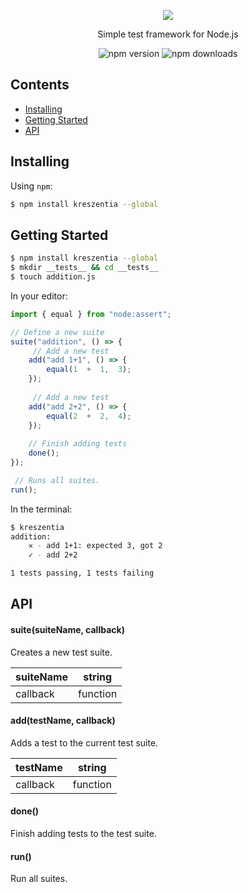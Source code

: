 <p align="center">
        <img src="https://i.imgur.com/j9Vzmmr.png" /></a><br>
</p>

<p align="center">Simple test framework for Node.js</p>

<div align="center">

![npm version](https://img.shields.io/npm/v/kreszentia.svg?style=flat-square)
![npm downloads](https://img.shields.io/npm/dm/kreszentia?style=flat-square)

</div>

## Contents
  - [Installing](#installing)
  - [Getting Started](#getting-started)
  - [API](#api)

## Installing
Using `npm`:
```bash
$ npm install kreszentia --global
```

## Getting Started

```bash
$ npm install kreszentia --global
$ mkdir __tests__ && cd __tests__
$ touch addition.js
```

In your editor:
```js
import { equal } from "node:assert";

// Define a new suite
suite("addition", () => {
	 // Add a new test
	add("add 1+1", () => {
		equal(1  +  1,  3);
	});
	
	 // Add a new test
	add("add 2+2", () => {
		equal(2  +  2,  4);
	});
	
	// Finish adding tests
	done();
});

 // Runs all suites.
run();
```

In the terminal:
```bash
$ kreszentia
addition:
    ✕ - add 1+1: expected 3, got 2
    ✓ - add 2+2

1 tests passing, 1 tests failing
```

## API
#### suite(suiteName, callback)
Creates a new test suite.

| suiteName | string   |
|-----------|----------|
| callback  | function |
#### add(testName, callback)
Adds a test to the current test suite.

| testName | string   |
|-----------|----------|
| callback  | function |
#### done()
Finish adding tests to the test suite.
#### run()
Run all suites.
